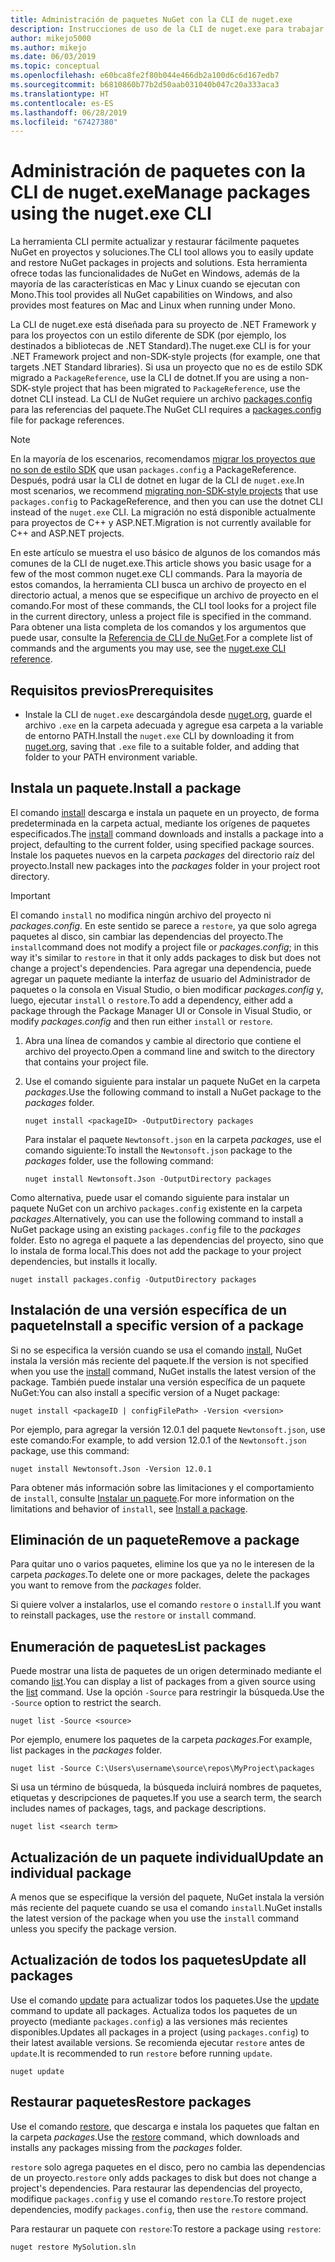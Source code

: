 ```yaml
---
title: Administración de paquetes NuGet con la CLI de nuget.exe
description: Instrucciones de uso de la CLI de nuget.exe para trabajar con paquetes NuGet.
author: mikejo5000
ms.author: mikejo
ms.date: 06/03/2019
ms.topic: conceptual
ms.openlocfilehash: e60bca8fe2f80b044e466db2a100d6c6d167edb7
ms.sourcegitcommit: b6810860b77b2d50aab031040b047c20a333aca3
ms.translationtype: HT
ms.contentlocale: es-ES
ms.lasthandoff: 06/28/2019
ms.locfileid: "67427380"
---
```

# <a name="manage-packages-using-the-nugetexe-cli"></a><span data-ttu-id="f7296-103">Administración de paquetes con la CLI de nuget.exe</span><span class="sxs-lookup"><span data-stu-id="f7296-103">Manage packages using the nuget.exe CLI</span></span>

<span data-ttu-id="f7296-104">La herramienta CLI permite actualizar y restaurar fácilmente paquetes NuGet en proyectos y soluciones.</span><span class="sxs-lookup"><span data-stu-id="f7296-104">The CLI tool allows you to easily update and restore NuGet packages in projects and solutions.</span></span> <span data-ttu-id="f7296-105">Esta herramienta ofrece todas las funcionalidades de NuGet en Windows, además de la mayoría de las características en Mac y Linux cuando se ejecutan con Mono.</span><span class="sxs-lookup"><span data-stu-id="f7296-105">This tool provides all NuGet capabilities on Windows, and also provides most features on Mac and Linux when running under Mono.</span></span>

<span data-ttu-id="f7296-106">La CLI de nuget.exe está diseñada para su proyecto de .NET Framework y para los proyectos con un estilo diferente de SDK (por ejemplo, los destinados a bibliotecas de .NET Standard).</span><span class="sxs-lookup"><span data-stu-id="f7296-106">The nuget.exe CLI is for your .NET Framework project and non-SDK-style projects (for example, one that targets .NET Standard libraries).</span></span> <span data-ttu-id="f7296-107">Si usa un proyecto que no es de estilo SDK migrado a `PackageReference`, use la CLI de dotnet.</span><span class="sxs-lookup"><span data-stu-id="f7296-107">If you are using a non-SDK-style project that has been migrated to `PackageReference`, use the dotnet CLI instead.</span></span> <span data-ttu-id="f7296-108">La CLI de NuGet requiere un archivo [packages.config](../reference/packages-config.md) para las referencias del paquete.</span><span class="sxs-lookup"><span data-stu-id="f7296-108">The NuGet CLI requires a [packages.config](../reference/packages-config.md) file for package references.</span></span>

> [!NOTE]
> <span data-ttu-id="f7296-109">En la mayoría de los escenarios, recomendamos [migrar los proyectos que no son de estilo SDK](../reference/migrate-packages-config-to-package-reference.md) que usan `packages.config` a PackageReference. Después, podrá usar la CLI de dotnet en lugar de la CLI de `nuget.exe`.</span><span class="sxs-lookup"><span data-stu-id="f7296-109">In most scenarios, we recommend [migrating non-SDK-style projects](../reference/migrate-packages-config-to-package-reference.md) that use `packages.config` to PackageReference, and then you can use the dotnet CLI instead of the `nuget.exe` CLI.</span></span> <span data-ttu-id="f7296-110">La migración no está disponible actualmente para proyectos de C++ y ASP.NET.</span><span class="sxs-lookup"><span data-stu-id="f7296-110">Migration is not currently available for C++ and ASP.NET projects.</span></span>

<span data-ttu-id="f7296-111">En este artículo se muestra el uso básico de algunos de los comandos más comunes de la CLI de nuget.exe.</span><span class="sxs-lookup"><span data-stu-id="f7296-111">This article shows you basic usage for a few of the most common nuget.exe CLI commands.</span></span> <span data-ttu-id="f7296-112">Para la mayoría de estos comandos, la herramienta CLI busca un archivo de proyecto en el directorio actual, a menos que se especifique un archivo de proyecto en el comando.</span><span class="sxs-lookup"><span data-stu-id="f7296-112">For most of these commands, the CLI tool looks for a project file in the current directory, unless a project file is specified in the command.</span></span> <span data-ttu-id="f7296-113">Para obtener una lista completa de los comandos y los argumentos que puede usar, consulte la [Referencia de CLI de NuGet](../tools/nuget-exe-cli-reference.md).</span><span class="sxs-lookup"><span data-stu-id="f7296-113">For a complete list of commands and the arguments you may use, see the [nuget.exe CLI reference](../tools/nuget-exe-cli-reference.md).</span></span>

## <a name="prerequisites"></a><span data-ttu-id="f7296-114">Requisitos previos</span><span class="sxs-lookup"><span data-stu-id="f7296-114">Prerequisites</span></span>

- <span data-ttu-id="f7296-115">Instale la CLI de `nuget.exe` descargándola desde [nuget.org](https://dist.nuget.org/win-x86-commandline/latest/nuget.exe), guarde el archivo `.exe` en la carpeta adecuada y agregue esa carpeta a la variable de entorno PATH.</span><span class="sxs-lookup"><span data-stu-id="f7296-115">Install the `nuget.exe` CLI by downloading it from [nuget.org](https://dist.nuget.org/win-x86-commandline/latest/nuget.exe), saving that `.exe` file to a suitable folder, and adding that folder to your PATH environment variable.</span></span>

## <a name="install-a-package"></a><span data-ttu-id="f7296-116">Instala un paquete.</span><span class="sxs-lookup"><span data-stu-id="f7296-116">Install a package</span></span>

<span data-ttu-id="f7296-117">El comando [install](../tools/cli-ref-install.md) descarga e instala un paquete en un proyecto, de forma predeterminada en la carpeta actual, mediante los orígenes de paquetes especificados.</span><span class="sxs-lookup"><span data-stu-id="f7296-117">The [install](../tools/cli-ref-install.md) command downloads and installs a package into a project, defaulting to the current folder, using specified package sources.</span></span> <span data-ttu-id="f7296-118">Instale los paquetes nuevos en la carpeta *packages* del directorio raíz del proyecto.</span><span class="sxs-lookup"><span data-stu-id="f7296-118">Install new packages into the *packages* folder in your project root directory.</span></span>

> [!IMPORTANT]
> <span data-ttu-id="f7296-119">El comando `install` no modifica ningún archivo del proyecto ni *packages.config*. En este sentido se parece a `restore`, ya que solo agrega paquetes al disco, sin cambiar las dependencias del proyecto.</span><span class="sxs-lookup"><span data-stu-id="f7296-119">The `install`command does not modify a project file or *packages.config*; in this way it's similar to `restore` in that it only adds packages to disk but does not change a project's dependencies.</span></span> <span data-ttu-id="f7296-120">Para agregar una dependencia, puede agregar un paquete mediante la interfaz de usuario del Administrador de paquetes o la consola en Visual Studio, o bien modificar *packages.config* y, luego, ejecutar `install` o `restore`.</span><span class="sxs-lookup"><span data-stu-id="f7296-120">To add a dependency, either add a package through the Package Manager UI or Console in Visual Studio, or modify *packages.config* and then run either `install` or `restore`.</span></span>

1. <span data-ttu-id="f7296-121">Abra una línea de comandos y cambie al directorio que contiene el archivo del proyecto.</span><span class="sxs-lookup"><span data-stu-id="f7296-121">Open a command line and switch to the directory that contains your project file.</span></span>

2. <span data-ttu-id="f7296-122">Use el comando siguiente para instalar un paquete NuGet en la carpeta *packages*.</span><span class="sxs-lookup"><span data-stu-id="f7296-122">Use the following command to install a NuGet package to the *packages* folder.</span></span>

    ```cli
    nuget install <packageID> -OutputDirectory packages
    ```

    <span data-ttu-id="f7296-123">Para instalar el paquete `Newtonsoft.json` en la carpeta *packages*, use el comando siguiente:</span><span class="sxs-lookup"><span data-stu-id="f7296-123">To install the `Newtonsoft.json` package to the *packages* folder, use the following command:</span></span>

    ```cli
    nuget install Newtonsoft.Json -OutputDirectory packages
    ```

<span data-ttu-id="f7296-124">Como alternativa, puede usar el comando siguiente para instalar un paquete NuGet con un archivo `packages.config` existente en la carpeta *packages*.</span><span class="sxs-lookup"><span data-stu-id="f7296-124">Alternatively, you can use the following command to install a NuGet package using an existing `packages.config` file to the *packages* folder.</span></span> <span data-ttu-id="f7296-125">Esto no agrega el paquete a las dependencias del proyecto, sino que lo instala de forma local.</span><span class="sxs-lookup"><span data-stu-id="f7296-125">This does not add the package to your project dependencies, but installs it locally.</span></span>

```cli
nuget install packages.config -OutputDirectory packages
```

## <a name="install-a-specific-version-of-a-package"></a><span data-ttu-id="f7296-126">Instalación de una versión específica de un paquete</span><span class="sxs-lookup"><span data-stu-id="f7296-126">Install a specific version of a package</span></span>

<span data-ttu-id="f7296-127">Si no se especifica la versión cuando se usa el comando [install](../tools/cli-ref-install.md), NuGet instala la versión más reciente del paquete.</span><span class="sxs-lookup"><span data-stu-id="f7296-127">If the version is not specified when you use the [install](../tools/cli-ref-install.md) command, NuGet installs the latest version of the package.</span></span> <span data-ttu-id="f7296-128">También puede instalar una versión específica de un paquete NuGet:</span><span class="sxs-lookup"><span data-stu-id="f7296-128">You can also install a specific version of a Nuget package:</span></span>

```cli
nuget install <packageID | configFilePath> -Version <version>
```

<span data-ttu-id="f7296-129">Por ejemplo, para agregar la versión 12.0.1 del paquete `Newtonsoft.json`, use este comando:</span><span class="sxs-lookup"><span data-stu-id="f7296-129">For example, to add version 12.0.1 of the `Newtonsoft.json` package, use this command:</span></span>

```cli
nuget install Newtonsoft.Json -Version 12.0.1
```

<span data-ttu-id="f7296-130">Para obtener más información sobre las limitaciones y el comportamiento de `install`, consulte [Instalar un paquete](#install-a-package).</span><span class="sxs-lookup"><span data-stu-id="f7296-130">For more information on the limitations and behavior of `install`, see [Install a package](#install-a-package).</span></span>

## <a name="remove-a-package"></a><span data-ttu-id="f7296-131">Eliminación de un paquete</span><span class="sxs-lookup"><span data-stu-id="f7296-131">Remove a package</span></span>

<span data-ttu-id="f7296-132">Para quitar uno o varios paquetes, elimine los que ya no le interesen de la carpeta *packages*.</span><span class="sxs-lookup"><span data-stu-id="f7296-132">To delete one or more packages, delete the packages you want to remove from the *packages* folder.</span></span>

<span data-ttu-id="f7296-133">Si quiere volver a instalarlos, use el comando `restore` o `install`.</span><span class="sxs-lookup"><span data-stu-id="f7296-133">If you want to reinstall packages, use the `restore` or `install` command.</span></span>

## <a name="list-packages"></a><span data-ttu-id="f7296-134">Enumeración de paquetes</span><span class="sxs-lookup"><span data-stu-id="f7296-134">List packages</span></span>

<span data-ttu-id="f7296-135">Puede mostrar una lista de paquetes de un origen determinado mediante el comando [list](../tools/cli-ref-list.md).</span><span class="sxs-lookup"><span data-stu-id="f7296-135">You can display a list of packages from a given source using the [list](../tools/cli-ref-list.md) command.</span></span> <span data-ttu-id="f7296-136">Use la opción `-Source` para restringir la búsqueda.</span><span class="sxs-lookup"><span data-stu-id="f7296-136">Use the `-Source` option to restrict the search.</span></span>

```cli
nuget list -Source <source>
```

<span data-ttu-id="f7296-137">Por ejemplo, enumere los paquetes de la carpeta *packages*.</span><span class="sxs-lookup"><span data-stu-id="f7296-137">For example, list packages in the *packages* folder.</span></span>

```cli
nuget list -Source C:\Users\username\source\repos\MyProject\packages
```

<span data-ttu-id="f7296-138">Si usa un término de búsqueda, la búsqueda incluirá nombres de paquetes, etiquetas y descripciones de paquetes.</span><span class="sxs-lookup"><span data-stu-id="f7296-138">If you use a search term, the search includes names of packages, tags, and package descriptions.</span></span>

```cli
nuget list <search term>
```

## <a name="update-an-individual-package"></a><span data-ttu-id="f7296-139">Actualización de un paquete individual</span><span class="sxs-lookup"><span data-stu-id="f7296-139">Update an individual package</span></span>

<span data-ttu-id="f7296-140">A menos que se especifique la versión del paquete, NuGet instala la versión más reciente del paquete cuando se usa el comando `install`.</span><span class="sxs-lookup"><span data-stu-id="f7296-140">NuGet installs the latest version of the package when you use the `install` command unless you specify the package version.</span></span>

## <a name="update-all-packages"></a><span data-ttu-id="f7296-141">Actualización de todos los paquetes</span><span class="sxs-lookup"><span data-stu-id="f7296-141">Update all packages</span></span>

<span data-ttu-id="f7296-142">Use el comando [update](../tools/cli-ref-update.md) para actualizar todos los paquetes.</span><span class="sxs-lookup"><span data-stu-id="f7296-142">Use the [update](../tools/cli-ref-update.md) command to update all packages.</span></span> <span data-ttu-id="f7296-143">Actualiza todos los paquetes de un proyecto (mediante `packages.config`) a las versiones más recientes disponibles.</span><span class="sxs-lookup"><span data-stu-id="f7296-143">Updates all packages in a project (using `packages.config`) to their latest available versions.</span></span> <span data-ttu-id="f7296-144">Se recomienda ejecutar `restore` antes de `update`.</span><span class="sxs-lookup"><span data-stu-id="f7296-144">It is recommended to run `restore` before running `update`.</span></span>

```cli
nuget update
```

## <a name="restore-packages"></a><span data-ttu-id="f7296-145">Restaurar paquetes</span><span class="sxs-lookup"><span data-stu-id="f7296-145">Restore packages</span></span>

<span data-ttu-id="f7296-146">Use el comando [restore](../tools/cli-ref-restore.md), que descarga e instala los paquetes que faltan en la carpeta *packages*.</span><span class="sxs-lookup"><span data-stu-id="f7296-146">Use the [restore](../tools/cli-ref-restore.md) command, which downloads and installs any packages missing from the *packages* folder.</span></span>

<span data-ttu-id="f7296-147">`restore` solo agrega paquetes en el disco, pero no cambia las dependencias de un proyecto.</span><span class="sxs-lookup"><span data-stu-id="f7296-147">`restore` only adds packages to disk but does not change a project's dependencies.</span></span> <span data-ttu-id="f7296-148">Para restaurar las dependencias del proyecto, modifique `packages.config` y use el comando `restore`.</span><span class="sxs-lookup"><span data-stu-id="f7296-148">To restore project dependencies, modify `packages.config`, then use the `restore` command.</span></span>

<span data-ttu-id="f7296-149">Para restaurar un paquete con `restore`:</span><span class="sxs-lookup"><span data-stu-id="f7296-149">To restore a package using `restore`:</span></span>

```cli
nuget restore MySolution.sln
```